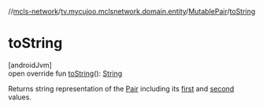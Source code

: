 //[mcls-network](../../../index.md)/[tv.mycujoo.mclsnetwork.domain.entity](../index.md)/[MutablePair](index.md)/[toString](to-string.md)

# toString

[androidJvm]\
open override fun [toString](to-string.md)(): [String](https://kotlinlang.org/api/latest/jvm/stdlib/kotlin/-string/index.html)

Returns string representation of the [Pair](https://kotlinlang.org/api/latest/jvm/stdlib/kotlin/-pair/index.html) including its [first](https://kotlinlang.org/api/latest/jvm/stdlib/kotlin.collections/index.html) and [second](second.md) values.
